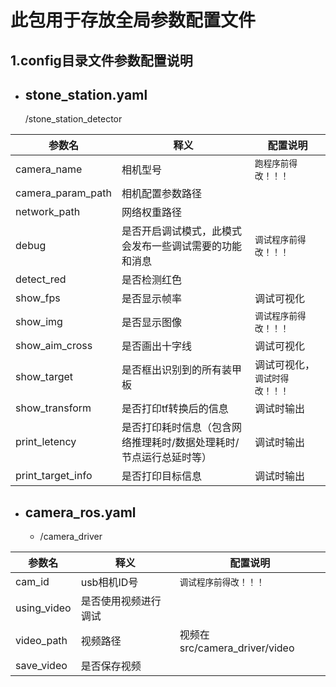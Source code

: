 # 此包用于存放全局参数配置文件

## 1.config目录文件参数配置说明
- stone_station.yaml 
    -
    /stone_station_detector

| 参数名            | 释义             | 配置说明               |
| ----------------- | ---------------- | ---------------------- |
|camera_name|   相机型号    |   `跑程序前得改！！！`  |
| camera_param_path | 相机配置参数路径 |                        |
| network_path      | 网络权重路径     |                        |
|debug         |        是否开启调试模式，此模式会发布一些调试需要的功能和消息      |`调试程序前得改！！！`             |
|detect_red |   是否检测红色    |   |
| show_fps          | 是否显示帧率     | 调试可视化             |
| show_img          | 是否显示图像     | `调试程序前得改！！！` |
|show_aim_cross         |   是否画出十字线           | 调试可视化            |
|show_target       |     是否框出识别到的所有装甲板         | 调试可视化，`调试时得改！！！`            |
|show_transform|是否打印tf转换后的信息 |调试时输出 |
|print_letency      |    是否打印耗时信息（包含网络推理耗时/数据处理耗时/节点运行总延时等）          |调试时输出             |
|print_target_info       |是否打印目标信息              | 调试时输出            | \

- camera_ros.yaml 
    -  
    - /camera_driver

| 参数名            | 释义             | 配置说明               |
| ----------------- | ---------------- | ---------------------- |
|cam_id |   usb相机ID号 |   `调试程序前得改！！！`  |
|using_video    |   是否使用视频进行调试    |  |
|video_path |   视频路径    | 视频在src/camera_driver/video  |
|save_video |   是否保存视频   |   |